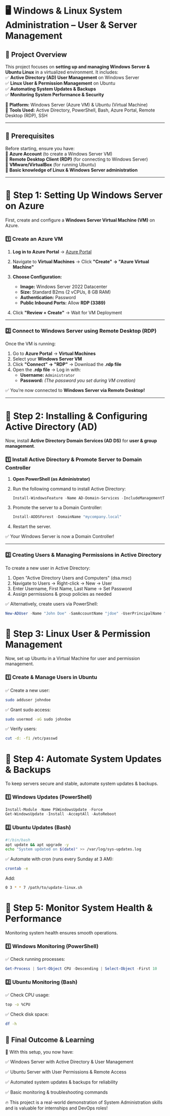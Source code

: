 # 🖥️ Windows & Linux System Administration – User & Server Management  

## **📌 Project Overview**  
This project focuses on **setting up and managing Windows Server & Ubuntu Linux** in a virtualized environment. It includes:  
✅ **Active Directory (AD) User Management** on Windows Server  
✅ **Linux User & Permission Management** on Ubuntu  
✅ **Automating System Updates & Backups**  
✅ **Monitoring System Performance & Security**  

🔹 **Platform:** Windows Server (Azure VM) & Ubuntu (Virtual Machine)  
🔹 **Tools Used:** Active Directory, PowerShell, Bash, Azure Portal, Remote Desktop (RDP), SSH  

---

## **📌 Prerequisites**  
Before starting, ensure you have:  
🔹 **Azure Account** (to create a Windows Server VM)  
🔹 **Remote Desktop Client (RDP)** (for connecting to Windows Server)  
🔹 **VMware/VirtualBox** (for running Ubuntu)  
🔹 **Basic knowledge of Linux & Windows Server administration**  

---

# **🔹 Step 1: Setting Up Windows Server on Azure**  
First, create and configure a **Windows Server Virtual Machine (VM)** on Azure.  

### **1️⃣ Create an Azure VM**  
1. **Log in to Azure Portal** → [Azure Portal](https://portal.azure.com)  
2. Navigate to **Virtual Machines** → Click **"Create" → "Azure Virtual Machine"**  
3. **Choose Configuration:**  
   - **Image:** Windows Server 2022 Datacenter  
   - **Size:** Standard B2ms (2 vCPUs, 8 GB RAM)  
   - **Authentication:** Password  
   - **Public Inbound Ports:** Allow **RDP (3389)**  

4. Click **"Review + Create"** → Wait for VM Deployment  

---

### **2️⃣ Connect to Windows Server using Remote Desktop (RDP)**  
Once the VM is running:  
1. Go to **Azure Portal** → **Virtual Machines**  
2. Select your **Windows Server VM**  
3. Click **"Connect" → "RDP"** → Download the **.rdp file**  
4. Open the **.rdp file** → Log in with:  
   - **Username:** `Administrator`  
   - **Password:** *(The password you set during VM creation)*  

✅ You’re now connected to **Windows Server via Remote Desktop!**  

---

# **🔹 Step 2: Installing & Configuring Active Directory (AD)**
Now, install **Active Directory Domain Services (AD DS)** for **user & group management**.

### **1️⃣ Install Active Directory & Promote Server to Domain Controller**
1. **Open PowerShell (as Administrator)**  

2. Run the following command to install Active Directory:  
   ```powershell
   Install-WindowsFeature -Name AD-Domain-Services -IncludeManagementTools
3. Promote the server to a Domain Controller:
   ```powershell
   Install-ADDSForest -DomainName "mycompany.local"
4. Restart the server.

✅ Your Windows Server is now a Domain Controller!

---

### **2️⃣ Creating Users & Managing Permissions in Active Directory**

To create a new user in Active Directory:

1. Open "Active Directory Users and Computers" (dsa.msc)
2. Navigate to Users → Right-click → New → User
3. Enter Username, First Name, Last Name → Set Password
4. Assign permissions & group policies as needed

✅ Alternatively, create users via PowerShell:

```powershell
New-ADUser -Name "John Doe" -SamAccountName "jdoe" -UserPrincipalName "jdoe@mycompany.local" -Path "CN=Users,DC=mycompany,DC=local" -AccountPassword (ConvertTo-SecureString "SecurePass123!" -AsPlainText -Force) -Enabled $true
```

# **🔹 Step 3: Linux User & Permission Management**

Now, set up Ubuntu in a Virtual Machine for user and permission management.

### **1️⃣ Create & Manage Users in Ubuntu**

✅ Create a new user:

```bash
sudo adduser johndoe
```
✅ Grant sudo access:

```bash
sudo usermod -aG sudo johndoe
```
✅ Verify users:
```bash
cut -d: -f1 /etc/passwd
```   

# **🔹 Step 4: Automate System Updates & Backups**

To keep servers secure and stable, automate system updates & backups.

### **1️⃣ Windows Updates (PowerShell)**

```powershell
Install-Module -Name PSWindowsUpdate -Force
Get-WindowsUpdate -Install -AcceptAll -AutoReboot
```

### **2️⃣ Ubuntu Updates (Bash)**
```bash
#!/bin/bash
apt update && apt upgrade -y
echo "System updated on $(date)" >> /var/log/sys-updates.log
```

✅ Automate with cron (runs every Sunday at 3 AM):

```bash
crontab -e
```
Add:
```bash
0 3 * * 7 /path/to/update-linux.sh
```

# **🔹 Step 5: Monitor System Health & Performance**

Monitoring system health ensures smooth operations.

### **1️⃣ Windows Monitoring (PowerShell)**

✅ Check running processes:

```powershell
Get-Process | Sort-Object CPU -Descending | Select-Object -First 10
```

### **2️⃣ Ubuntu Monitoring (Bash)**

✅ Check CPU usage:

```bash
top -o %CPU
```

✅ Check disk space:

```bash
df -h
```

## **📌 Final Outcome & Learning**

🎯 With this setup, you now have:

✅ Windows Server with Active Directory & User Management

✅ Ubuntu Server with User Permissions & Remote Access

✅ Automated system updates & backups for reliability

✅ Basic monitoring & troubleshooting commands

🔥 This project is a real-world demonstration of System Administration skills and is valuable for internships and DevOps roles!









